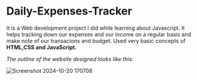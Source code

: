 # Daily-Expenses-Tracker

It is a Web development project I did while learning about Javascript. It helps tracking down our expenses and our income on a regular basis and make note of our transacions and budget. Used very basic concepts of **HTML,CSS and JavaScript.**

*The outline of the website designed looks like this:*

![Screenshot 2024-10-20 170708](https://github.com/user-attachments/assets/f49a1a6a-1f04-4dfb-ae22-269ff3dcae6b)

